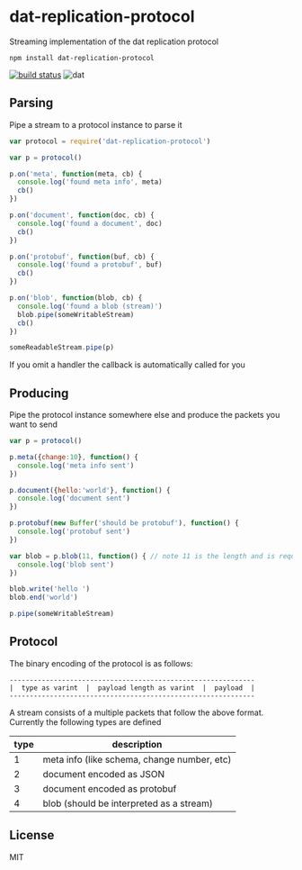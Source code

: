 # dat-replication-protocol

Streaming implementation of the dat replication protocol

```
npm install dat-replication-protocol
```

[![build status](http://img.shields.io/travis/mafintosh/dat-replication-protocol.svg?style=flat)](http://travis-ci.org/mafintosh/dat-replication-protocol)
![dat](http://img.shields.io/badge/Development%20sponsored%20by-dat-green.svg?style=flat)

## Parsing

Pipe a stream to a protocol instance to parse it

``` js
var protocol = require('dat-replication-protocol')

var p = protocol()

p.on('meta', function(meta, cb) {
  console.log('found meta info', meta)
  cb()
})

p.on('document', function(doc, cb) {
  console.log('found a document', doc)
  cb()
})

p.on('protobuf', function(buf, cb) {
  console.log('found a protobuf', buf)
  cb()
})

p.on('blob', function(blob, cb) {
  console.log('found a blob (stream)')
  blob.pipe(someWritableStream)
  cb()
})

someReadableStream.pipe(p)
```

If you omit a handler the callback is automatically called for you

## Producing

Pipe the protocol instance somewhere else and produce the packets you want to send

``` js
var p = protocol()

p.meta({change:10}, function() {
  console.log('meta info sent')
})

p.document({hello:'world'}, function() {
  console.log('document sent')
})

p.protobuf(new Buffer('should be protobuf'), function() {
  console.log('protobuf sent')
})

var blob = p.blob(11, function() { // note 11 is the length and is required
  console.log('blob sent')
})

blob.write('hello ')
blob.end('world')

p.pipe(someWritableStream)
```

## Protocol

The binary encoding of the protocol is as follows:

```
-------------------------------------------------------------
|  type as varint  |  payload length as varint  |  payload  |
-------------------------------------------------------------
```

A stream consists of a multiple packets that follow the above format.
Currently the following types are defined

type           | description
-------------- | ------------
1              | meta info (like schema, change number, etc)
2              | document encoded as JSON
3              | document encoded as protobuf
4              | blob (should be interpreted as a stream)



## License

MIT
